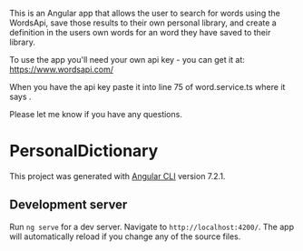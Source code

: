 
This is an Angular app that allows the user to search for words using the WordsApi, save those results to their own personal library, and create a definition in the users own words for an word they have saved to their library.

To use the app you'll need your own api key - you can get it at: https://www.wordsapi.com/

When you have the api key paste it into line 75 of word.service.ts where it says <Api Key>.

Please let me know if you have any questions. 

# PersonalDictionary

This project was generated with [Angular CLI](https://github.com/angular/angular-cli) version 7.2.1.

## Development server

Run `ng serve` for a dev server. Navigate to `http://localhost:4200/`. The app will automatically reload if you change any of the source files.

